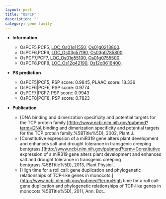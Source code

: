 ```yaml
---
layout: post
title: "OSPCF"
description: ""
category: gene family
---
```


* **Information**  
    + OsPCF5,PCF5, [LOC_Os01g11550](http://rice.uga.edu/cgi-bin/ORF_infopage.cgi?orf=LOC_Os01g11550), [Os01g0213800](http://rapdb.dna.affrc.go.jp/viewer/gbrowse_details/irgsp1?name=Os01g0213800).
    + OsPCF6,PCF6, [LOC_Os03g57190](http://rice.uga.edu/cgi-bin/ORF_infopage.cgi?orf=LOC_Os03g57190), [Os03g0785800](http://rapdb.dna.affrc.go.jp/viewer/gbrowse_details/irgsp1?name=Os03g0785800).
    + OsPCF7,PCF7, [LOC_Os01g55100](http://rice.uga.edu/cgi-bin/ORF_infopage.cgi?orf=LOC_Os01g55100), [Os01g0755500](http://rapdb.dna.affrc.go.jp/viewer/gbrowse_details/irgsp1?name=Os01g0755500).
    + OsPCF8,PCF8, [LOC_Os12g42190](http://rice.uga.edu/cgi-bin/ORF_infopage.cgi?orf=LOC_Os12g42190), [Os12g0616400](http://rapdb.dna.affrc.go.jp/viewer/gbrowse_details/irgsp1?name=Os12g0616400).

* **PS prediction**
    + OsPCF5|PCF5, PSP score: 0.9845, PLAAC score: 18.336
    + OsPCF6|PCF6, PSP score: 0.9774
    + OsPCF7|PCF7, PSP score: 0.9943
    + OsPCF8|PCF8, PSP score: 0.7823

* **Publication**  
    + [DNA binding and dimerization specificity and potential targets for the TCP protein family.](http://www.ncbi.nlm.nih.gov/pubmed?term=DNA binding and dimerization specificity and potential targets for the TCP protein family.%5BTitle%5D), 2002, Plant J..
    + [Constitutive expression of a miR319 gene alters plant development and enhances salt and drought tolerance in transgenic creeping bentgrass.](http://www.ncbi.nlm.nih.gov/pubmed?term=Constitutive expression of a miR319 gene alters plant development and enhances salt and drought tolerance in transgenic creeping bentgrass.%5BTitle%5D), 2013, Plant Physiol..
    + [High time for a roll call: gene duplication and phylogenetic relationships of TCP-like genes in monocots.](http://www.ncbi.nlm.nih.gov/pubmed?term=High time for a roll call: gene duplication and phylogenetic relationships of TCP-like genes in monocots.%5BTitle%5D), 2011, Ann. Bot..


